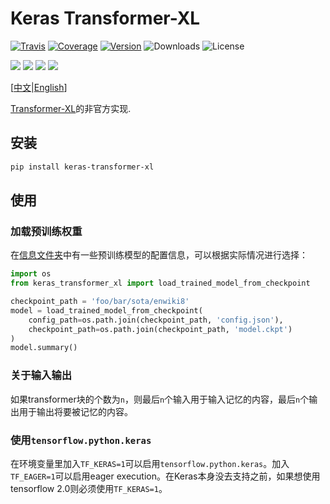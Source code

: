 # Keras Transformer-XL

[![Travis](https://travis-ci.org/CyberZHG/keras-transformer-xl.svg)](https://travis-ci.org/CyberZHG/keras-transformer-xl)
[![Coverage](https://coveralls.io/repos/github/CyberZHG/keras-transformer-xl/badge.svg?branch=master)](https://coveralls.io/github/CyberZHG/keras-transformer-xl)
[![Version](https://img.shields.io/pypi/v/keras-transformer-xl.svg)](https://pypi.org/project/keras-transformer-xl/)
![Downloads](https://img.shields.io/pypi/dm/keras-transformer-xl.svg)
![License](https://img.shields.io/pypi/l/keras-transformer-xl.svg)

![](https://img.shields.io/badge/keras-tensorflow-blue.svg)
![](https://img.shields.io/badge/keras-tf.keras-blue.svg)
![](https://img.shields.io/badge/keras-tf.keras/eager-blue.svg)
![](https://img.shields.io/badge/keras-tf.keras/2.0_beta-blue.svg)

\[[中文](https://github.com/CyberZHG/keras-transformer-xl/blob/master/README.zh-CN.md)|[English](https://github.com/CyberZHG/keras-transformer-xl/blob/master/README.md)\]

[Transformer-XL](https://arxiv.org/pdf/1901.02860.pdf)的非官方实现.


## 安装

```bash
pip install keras-transformer-xl
```

## 使用

### 加载预训练权重

在[信息文件夹](./keras_transformer_xl/info)中有一些预训练模型的配置信息，可以根据实际情况进行选择：

```python
import os
from keras_transformer_xl import load_trained_model_from_checkpoint

checkpoint_path = 'foo/bar/sota/enwiki8'
model = load_trained_model_from_checkpoint(
    config_path=os.path.join(checkpoint_path, 'config.json'),
    checkpoint_path=os.path.join(checkpoint_path, 'model.ckpt')
)
model.summary()
```

### 关于输入输出

如果transformer块的个数为`n`，则最后`n`个输入用于输入记忆的内容，最后`n`个输出用于输出将要被记忆的内容。

### 使用`tensorflow.python.keras`

在环境变量里加入`TF_KERAS=1`可以启用`tensorflow.python.keras`。加入`TF_EAGER=1`可以启用eager execution。在Keras本身没去支持之前，如果想使用tensorflow 2.0则必须使用`TF_KERAS=1`。
